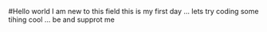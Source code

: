 #Hello world
I am new to this field this is my first day ... lets try coding some tihing cool ... be and  supprot me

